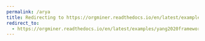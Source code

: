 ```yaml
---
permalink: /arya
title: Redirecting to https://orgminer.readthedocs.io/en/latest/examples/yang2020framework-arya.html
redirect_to:
  - https://orgminer.readthedocs.io/en/latest/examples/yang2020framework-arya.html
---
```

